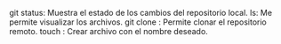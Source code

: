 git status: Muestra el estado de los cambios del repositorio local.
ls: Me permite visualizar los archivos.
git clone <repositorio>: Permite clonar el repositorio remoto.
touch <nombre>: Crear archivo con el nombre deseado.
